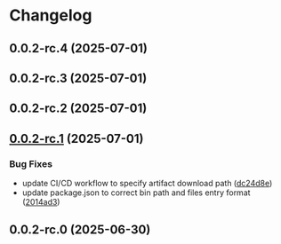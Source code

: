# Changelog

## 0.0.2-rc.4 (2025-07-01)

## 0.0.2-rc.3 (2025-07-01)

## 0.0.2-rc.2 (2025-07-01)

## [0.0.2-rc.1](https://github.com/presidio-oss/factifai-mcp-server/compare/v0.0.2-rc.0...v0.0.2-rc.1) (2025-07-01)


### Bug Fixes

* update CI/CD workflow to specify artifact download path ([dc24d8e](https://github.com/presidio-oss/factifai-mcp-server/commit/dc24d8ea88f44df9b5bb5d6e494b48680eb71532))
* update package.json to correct bin path and files entry format ([2014ad3](https://github.com/presidio-oss/factifai-mcp-server/commit/2014ad3a5c1664a50d4ec78bb963beb120d92f1f))

## 0.0.2-rc.0 (2025-06-30)

